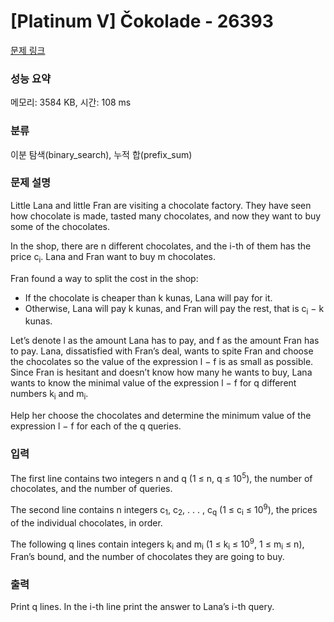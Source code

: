 # [Platinum V] Čokolade - 26393 

[문제 링크](https://www.acmicpc.net/problem/26393) 

### 성능 요약

메모리: 3584 KB, 시간: 108 ms

### 분류

이분 탐색(binary_search), 누적 합(prefix_sum)

### 문제 설명

<p>Little Lana and little Fran are visiting a chocolate factory. They have seen how chocolate is made, tasted many chocolates, and now they want to buy some of the chocolates.</p>

<p>In the shop, there are n different chocolates, and the i-th of them has the price c<sub>i</sub>. Lana and Fran want to buy m chocolates.</p>

<p>Fran found a way to split the cost in the shop:</p>

<ul>
	<li>If the chocolate is cheaper than k kunas, Lana will pay for it.</li>
	<li>Otherwise, Lana will pay k kunas, and Fran will pay the rest, that is c<sub>i</sub> − k kunas.</li>
</ul>

<p>Let’s denote l as the amount Lana has to pay, and f as the amount Fran has to pay. Lana, dissatisfied with Fran’s deal, wants to spite Fran and choose the chocolates so the value of the expression l − f is as small as possible. Since Fran is hesitant and doesn’t know how many he wants to buy, Lana wants to know the minimal value of the expression l − f for q different numbers k<sub>i</sub> and m<sub>i</sub>.</p>

<p>Help her choose the chocolates and determine the minimum value of the expression l − f for each of the q queries.</p>

### 입력 

 <p>The first line contains two integers n and q (1 ≤ n, q ≤ 10<sup>5</sup>), the number of chocolates, and the number of queries.</p>

<p>The second line contains n integers c<sub>1</sub>, c<sub>2</sub>, . . . , c<sub>q</sub> (1 ≤ c<sub>i</sub> ≤ 10<sup>9</sup>), the prices of the individual chocolates, in order.</p>

<p>The following q lines contain integers k<sub>i</sub> and m<sub>i</sub> (1 ≤ k<sub>i</sub> ≤ 10<sup>9</sup>, 1 ≤ m<sub>i</sub> ≤ n), Fran’s bound, and the number of chocolates they are going to buy.</p>

### 출력 

 <p>Print q lines. In the i-th line print the answer to Lana’s i-th query.</p>

